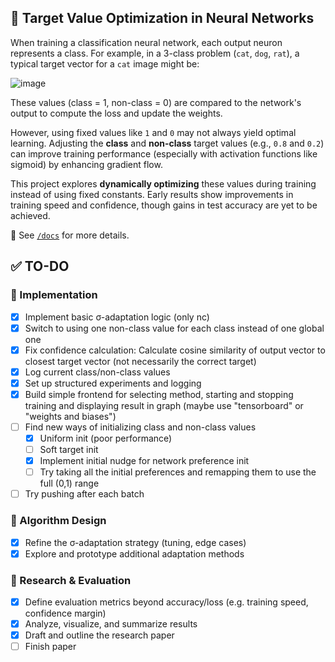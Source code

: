 ## 🎯 Target Value Optimization in Neural Networks

When training a classification neural network, each output neuron represents a class. For example, in a 3-class problem (`cat`, `dog`, `rat`), a typical target vector for a `cat` image might be:

![image](https://github.com/user-attachments/assets/a8c45295-7bd0-41dc-90fa-63855b123508)

These values (class = 1, non-class = 0) are compared to the network's output to compute the loss and update the weights.

However, using fixed values like `1` and `0` may not always yield optimal learning. Adjusting the **class** and **non-class** target values (e.g., `0.8` and `0.2`) can improve training performance (especially with activation functions like sigmoid) by enhancing gradient flow.

This project explores **dynamically optimizing** these values during training instead of using fixed constants. Early results show improvements in training speed and confidence, though gains in test accuracy are yet to be achieved.

📄 See [`/docs`](./docs) for more details.

## ✅ TO-DO

### 🧩 Implementation
- [X] Implement basic σ-adaptation logic (only nc)
- [X] Switch to using one non-class value for each class instead of one global one
- [X] Fix confidence calculation: Calculate cosine similarity of output vector to closest target vector (not necessarily the correct target)
- [X] Log current class/non-class values
- [X] Set up structured experiments and logging
- [X] Build simple frontend for selecting method, starting and stopping training and displaying result in graph (maybe use "tensorboard" or "weights and biases")
- [ ] Find new ways of initializing class and non-class values
  - [X] Uniform init (poor performance)
  - [ ] Soft target init
  - [X] Implement initial nudge for network preference init
  - [ ] Try taking all the initial preferences and remapping them to use the full (0,1) range
- [ ] Try pushing after each batch 

### 🧠 Algorithm Design
- [X] Refine the σ-adaptation strategy (tuning, edge cases)
- [X] Explore and prototype additional adaptation methods

### 🔬 Research & Evaluation
- [X] Define evaluation metrics beyond accuracy/loss (e.g. training speed, confidence margin)
- [X] Analyze, visualize, and summarize results
- [X] Draft and outline the research paper
- [ ] Finish paper
